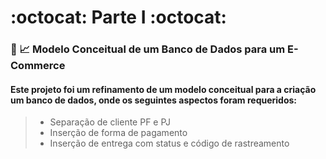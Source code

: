 # :octocat: Parte I :octocat:
### 📝 📈 Modelo Conceitual de um Banco de Dados para um E-Commerce
#### Este projeto foi um refinamento de um modelo conceitual para a criação um banco de dados, onde os seguintes aspectos foram requeridos:
>- Separação de cliente PF e PJ
>- Inserção de forma de pagamento
>- Inserção de entrega com status e código de rastreamento

